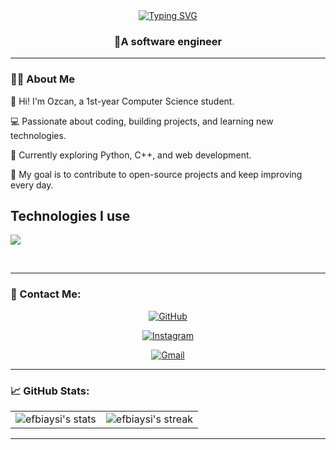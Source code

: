 


<div align="center">
  <a href="https://git.io/typing-svg">
    <img src="https://readme-typing-svg.demolab.com?font=efbiaysi&weight=800&size=40&pause=1000&color=F71F5F&background=C51D6500&width=435&lines=Hi+I+am+efbiaysi" alt="Typing SVG"/>
  </a>
</div>
<h3 align="center">🚀A software engineer  </h3>


---

### 👨‍💻 About Me

👋 Hi! I'm Ozcan, a 1st-year Computer Science student.  

💻 Passionate about coding, building projects, and learning new technologies.  

🌱 Currently exploring Python, C++, and web development.  

🚀 My goal is to contribute to open-source projects and keep improving every day.



## Technologies I use


<p align="left">
  <img src="https://skillicons.dev/icons?i=html,cpp,blender,python,github" />
</p>

<br>


---

### 🎯 Contact Me:

<p align="center">
  <a href="https://github.com/efbiaysi1038">
    <img src="https://img.shields.io/badge/GitHub-100000?style=for-the-badge&logo=github&logoColor=white" alt="GitHub"/>
  </a>
  <p align="center">
  <a href="https://www.instagram.com/nebiozcan1038">
    <img src="https://img.shields.io/badge/Instagram-E4405F?style=for-the-badge&logo=instagram&logoColor=white" alt="Instagram"/>
  </a>
<p align="center">
  <a href="mailto:nebiozcan1997@gmail.com">
    <img src="https://img.shields.io/badge/Gmail-D14836?style=for-the-badge&logo=gmail&logoColor=white" alt="Gmail"/>
  </a>
</p>


---
### 📈 GitHub Stats:
<p align="center">
  <table>
    <tr>
      <td>
        <img src="https://github-readme-stats.vercel.app/api?username=efbiaysi1038&show_icons=true&theme=radical" alt="efbiaysi's stats" />
      </td>
      <td>
        <img src="https://github-readme-streak-stats.herokuapp.com/?user=efbiaysi1038&theme=radical" alt="efbiaysi's streak" />
      </td>
    </tr>
  </table>
</p>

 
---

